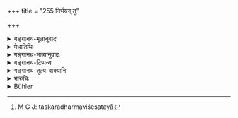+++
title = "255 निर्भयन् तु"

+++

<details><summary>गङ्गानथ-मूलानुवादः</summary>

If however his kingdom, resting on the strength of his arms, is secure from danger,—it flourishes constantly, like a well-watered tree.—(255)
</details>

<details><summary>मेधातिथिः</summary>

प्रसिद्धम् एवैतच् छ्लोके तस्करवधविधिशेषतया[^६५२] अनूद्यते ॥ ९.२५५ ॥


[^६५२]:
     M G J: taskaradharmaviśeṣatayā
</details>

<details><summary>गङ्गानथ-भाष्यानुवादः</summary>

What is already known is reiterated here, with reference to thieves.—(255)
</details>

<details><summary>गङ्गानथ-टिप्पन्यः</summary>

This verse is quoted in *Vivādaratnākara* (p. 294).
</details>

<details><summary>गङ्गानथ-तुल्य-वाक्यानि</summary>

**(verses 9.253-255)  
**

\[See under
[8.307],
[386-387].\]

See Comparative notes for [Verse
9.253].
</details>

<details><summary>भारुचिः</summary>

दृष्टार्थसंबन्धेनेयम् अदृष्टफलस्तुतिः ॥ ९.२५४–५५ ॥
</details>

<details><summary>Bühler</summary>

255	But if his kingdom be secure, protected by the strength of his arm, it will constantly flourish like a (well)- watered tree.
</details>
